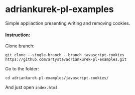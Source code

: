 # adriankurek-pl-examples

Simple appliaction presenting writing and removing cookies.

#### Instruction:

Clone branch:

`git clone --single-branch --branch javascript-cookies https://github.com/artysta/adriankurek-pl-examples.git`

Go to the folder:

`cd adriankurek-pl-examples/javascript-cookies/`

And just open `index.html`